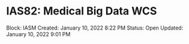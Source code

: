 # IAS82: Medical Big Data WCS

Block: IASM
Created: January 10, 2022 8:22 PM
Status: Open
Updated: January 10, 2022 9:01 PM